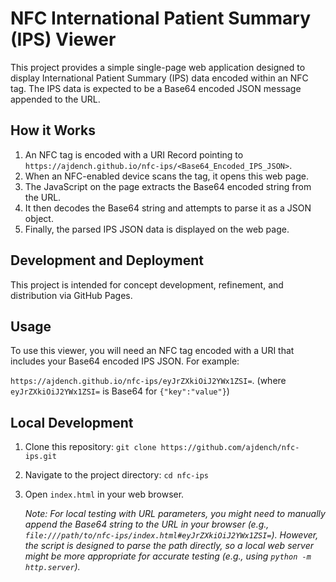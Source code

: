 # NFC International Patient Summary (IPS) Viewer

This project provides a simple single-page web application designed to display International Patient Summary (IPS) data encoded within an NFC tag. The IPS data is expected to be a Base64 encoded JSON message appended to the URL.

## How it Works

1.  An NFC tag is encoded with a URI Record pointing to `https://ajdench.github.io/nfc-ips/<Base64_Encoded_IPS_JSON>`.
2.  When an NFC-enabled device scans the tag, it opens this web page.
3.  The JavaScript on the page extracts the Base64 encoded string from the URL.
4.  It then decodes the Base64 string and attempts to parse it as a JSON object.
5.  Finally, the parsed IPS JSON data is displayed on the web page.

## Development and Deployment

This project is intended for concept development, refinement, and distribution via GitHub Pages.

## Usage

To use this viewer, you will need an NFC tag encoded with a URI that includes your Base64 encoded IPS JSON. For example:

`https://ajdench.github.io/nfc-ips/eyJrZXkiOiJ2YWx1ZSI=`. (where `eyJrZXkiOiJ2YWx1ZSI=` is Base64 for `{"key":"value"}`)

## Local Development

1.  Clone this repository:
    `git clone https://github.com/ajdench/nfc-ips.git`
2.  Navigate to the project directory:
    `cd nfc-ips`
3.  Open `index.html` in your web browser.

    *Note: For local testing with URL parameters, you might need to manually append the Base64 string to the URL in your browser (e.g., `file:///path/to/nfc-ips/index.html#eyJrZXkiOiJ2YWx1ZSI=`). However, the script is designed to parse the path directly, so a local web server might be more appropriate for accurate testing (e.g., using `python -m http.server`).*
